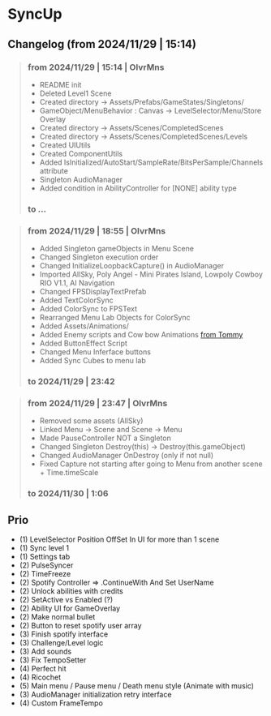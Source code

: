 # SyncUp

## Changelog (from 2024/11/29 | 15:14)

> ### from 2024/11/29 | 15:14 | OlvrMns
> - README init
> - Deleted Level1 Scene
> - Created directory -> Assets/Prefabs/GameStates/Singletons/
> - GameObject/MenuBehavior : Canvas -> LevelSelector/Menu/Store Overlay
> - Created directory -> Assets/Scenes/CompletedScenes
> - Created directory -> Assets/Scenes/CompletedScenes/Levels
> - Created UIUtils
> - Created ComponentUtils
> - Added IsInitialized/AutoStart/SampleRate/BitsPerSample/Channels attribute 
> - Singleton AudioManager 
> - Added condition in AbilityController for [NONE] ability type
> ### to ...

> ### from 2024/11/29 | 18:55 | OlvrMns
> - Added Singleton gameObjects in Menu Scene
> - Changed Singleton execution order 
> - Changed InitializeLoopbackCapture() in AudioManager
> - Imported AllSky, Poly Angel - Mini Pirates Island, Lowpoly Cowboy RIO V1.1, AI Navigation
> - Changed FPSDisplayTextPrefab
> - Added TextColorSync
> - Added ColorSync to FPSText
> - Rearranged Menu Lab Objects for ColorSync
> - Added Assets/Animations/
> - Added Enemy scripts and Cow bow Animations [from Tommy](https://github.com/TommySpag/SyncUp-Level1)
> - Added ButtonEffect Script 
> - Changed Menu Inferface buttons
> - Added Sync Cubes to menu lab
> ### to 2024/11/29 | 23:42

> ### from 2024/11/29 | 23:47 | OlvrMns
> - Removed some assets (AllSky)
> - Linked Menu -> Scene and Scene -> Menu
> - Made PauseController NOT a Singleton
> - Changed Singleton Destroy(this) -> Destroy(this.gameObject)
> - Changed AudioManager OnDestroy (only if not null)
> - Fixed Capture not starting after going to Menu from another scene + Time.timeScale
> ### to 2024/11/30 | 1:06 

## Prio
- (1) LevelSelector Position OffSet In UI for more than 1 scene
- (1) Sync level 1 
- (1) Settings tab
- (2) PulseSyncer
- (2) TimeFreeze
- (2) Spotify Controller => .ContinueWith And Set UserName 
- (2) Unlock abilities with credits
- (2) SetActive vs Enabled (?)
- (2) Ability UI for GameOverlay
- (2) Make normal bullet
- (2) Button to reset spotify user array
- (3) Finish spotify interface
- (3) Challenge/Level logic
- (3) Add sounds
- (3) Fix TempoSetter
- (4) Perfect hit 
- (4) Ricochet
- (5) Main menu / Pause menu / Death menu style (Animate with music)
- (3) AudioManager initialization retry interface
- (4) Custom FrameTempo

